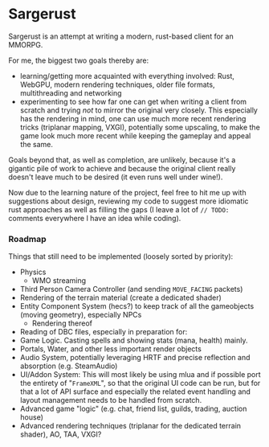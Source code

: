 # Sargerust
Sargerust is an attempt at writing a modern, rust-based client for an MMORPG.

For me, the biggest two goals thereby are:
- learning/getting more acquainted with everything involved:
Rust, WebGPU, modern rendering techniques, older file formats, multithreading and networking
- experimenting to see how far one can get when writing a client from scratch and trying _not_
to mirror the original very closely. This especially has the rendering in mind, one can use
much more recent rendering tricks (triplanar mapping, VXGI), potentially some upscaling, to
make the game look much more recent while keeping the gameplay and appeal the same.

Goals beyond that, as well as completion, are unlikely, because it's a gigantic pile of work
to achieve and because the original client really doesn't leave much to be desired (it even 
runs well under wine!).

Now due to the learning nature of the project, feel free to hit me up with suggestions about design,
reviewing my code to suggest more idiomatic rust approaches as well as filling the gaps (I leave
a lot of `// TODO:` comments everywhere I have an idea while coding).

### Roadmap
Things that still need to be implemented (loosely sorted by priority):
- Physics
  - WMO streaming
- Third Person Camera Controller (and sending `MOVE_FACING` packets)
- Rendering of the terrain material (create a dedicated shader)
- Entity Component System (hecs?) to keep track of all the gameobjects (moving geometry), especially NPCs
  - Rendering thereof
- Reading of DBC files, especially in preparation for:
- Game Logic. Casting spells and showing stats (mana, health) mainly.
- Portals, Water, and other less important render objects
- Audio System, potentially leveraging HRTF and precise reflection and absorption (e.g. SteamAudio)
- UI/Addon System: This will most likely be using mlua and if possible port
the entirety of "`FrameXML`", so that the original UI code can be run, but for that
a lot of API surface and especially the related event handling and layout management
needs to be handled from scratch.
- Advanced game "logic" (e.g. chat, friend list, guilds, trading, auction house)
- Advanced rendering techniques (triplanar for the dedicated terrain shader), AO, TAA, VXGI?